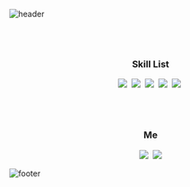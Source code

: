 
![header](https://capsule-render.vercel.app/api?&height=300&fontAlignY=40&text=WoosungKim&animation=twinkling&fontSize=80&color=fbceb1&fontColor=f89b00)

<br>
<br>

<h3 align="center">Skill List</h3>
<p align="center">
  <a href="https://github.com/woosungkim0123/PythonStudy"><img src="https://img.shields.io/badge/Python-3766AB?style=flat-square&logo=Python&logoColor=white"/></a>&nbsp
  <a href="https://github.com/woosungkim0123/tensorflow_study"><img src="https://img.shields.io/badge/TensorFlow-important?style=flat-square&logo=TensorFlow&logoColor=white"/></a>&nbsp 
  <a href="https://github.com/woosungkim0123/javascript_study"><img src="https://img.shields.io/badge/Javascript-yellow?style=flat-square&logo=Javascript&logoColor=white"/></a>&nbsp 
  <a href="https://github.com/woosungkim0123/React-Project"><img src="https://img.shields.io/badge/React-ff69b4?style=flat-square&logo=React&logoColor=white"/></a>&nbsp 
  <a href="https://github.com/woosungkim0123/daegu-ai-school"><img src="https://img.shields.io/badge/Css-blue?style=flat-square&logo=CSS3&logoColor=white"/></a>&nbsp
</p>

<br>
<br>

<h3 align="center"> Me </h3>
<p align="center">
  <a href="https://woosungkim0123.github.io/"><img src="https://img.shields.io/badge/Blog-11B48A?style=flat-square&logo=GitHub Pages&logoColor=white&link=https://velog.io/@woo0_hooo"/></a>&nbsp
  <a href="mailto:sibu2005@naver.com"><img src="https://img.shields.io/badge/Gmail-d14836?style=flat-square&logo=Gmail&logoColor=white&link=sibu2005@naver.com"/></a>
</p>

![footer](https://capsule-render.vercel.app/api?type=wave&color=fbceb1&height=200&section=footer&fontSize=90)
